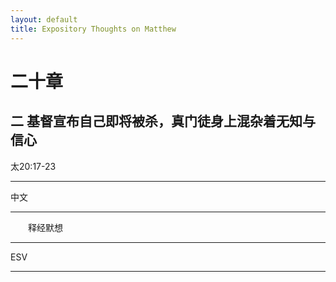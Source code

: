 ```yaml
---
layout: default
title: Expository Thoughts on Matthew
---
```


# 二十章 

## 二 基督宣布自己即将被杀，真门徒身上混杂着无知与信心

太20:17-23

***

中文<br>

***

&emsp;&emsp;释经默想

***

ESV

***
